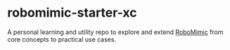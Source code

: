 # robomimic-starter-xc
A personal learning and utility repo to explore and extend [RoboMimic](https://github.com/ARMLab/RoboMimic) from core concepts to practical use cases.
